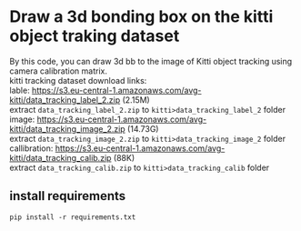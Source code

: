 # Draw a 3d bonding box on the kitti object traking dataset  
By this code, you can draw 3d bb to the image of Kitti object tracking using camera calibration matrix.  
kitti tracking dataset download links:  
lable: https://s3.eu-central-1.amazonaws.com/avg-kitti/data_tracking_label_2.zip (2.15M)  
extract `data_tracking_label_2.zip` to `kitti>data_tracking_label_2` folder  
image: https://s3.eu-central-1.amazonaws.com/avg-kitti/data_tracking_image_2.zip (14.73G)  
extract `data_tracking_image_2.zip` to `kitti>data_tracking_image_2` folder  
callibration: https://s3.eu-central-1.amazonaws.com/avg-kitti/data_tracking_calib.zip (88K)  
extract `data_tracking_calib.zip` to `kitti>data_tracking_calib` folder  
## install requirements
`pip install -r requirements.txt`

